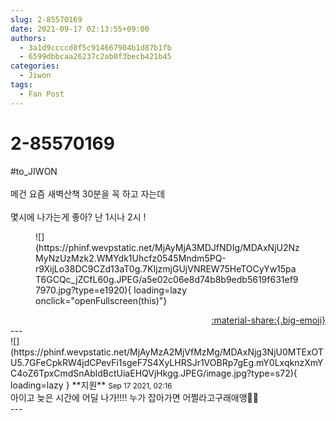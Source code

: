 ```yaml
---
slug: 2-85570169
date: 2021-09-17 02:13:55+09:00
authors:
  - 3a1d9ccccd0f5c914667904b1d87b1fb
  - 6599dbbcaa26237c2ab0f3becb421b45
categories:
  - Jiwon
tags:
  - Fan Post
---
```


# 2-85570169

<div class="post-container" markdown="1">
<div class="content-container md-sidebar__scrollwrap" markdown="1">

\#to_JIWON <br><br>메건 요즘 새벽산책 30분을 꼭 하고 자는데<br><br>몇시에 나가는게 좋아? 난 1시나 2시 !
<figure markdown="1">
![](https://phinf.wevpstatic.net/MjAyMjA3MDJfNDIg/MDAxNjU2NzMyNzUzMzk2.WMYdk1Uhcfz0545Mndm5PQ-r9XijLo38DC9CZd13aT0g.7KIjzmjGUjVNREW75HeTOCyYw15paT6GCQc_jZCfL60g.JPEG/a5e02c06e8d74b8b9edb5619f631ef97970.jpg?type=e1920){ loading=lazy onclick="openFullscreen(this)"}
</figure>


</div>
</div>

<div style="text-align: right;" markdown="1">
<a href="https://weverse.io/fromis9/fanpost/2-85570169" style="text-align: right;">:material-share:{.big-emoji}</a>
</div>
---

<div class="comments-container md-sidebar__scrollwrap" markdown="1">
<div class="comment" markdown="1">
<div class='id-container' markdown="1">
![](https://phinf.wevpstatic.net/MjAyMzA2MjVfMzMg/MDAxNjg3NjU0MTExOTU5.7GFeCpkRW4jdCPevFi1sgeF7S4XyLHRSJr1VOBRp7gEg.mY0LxqknzXmYC4oZ6TpxCmdSnAbldBctUiaEHQVjHkgg.JPEG/image.jpg?type=s72){ loading=lazy }
**<span class="artist">지원</span>** <small>Sep 17 2021, 02:16</small><br>
</div>
<div class='comment-body' markdown="1">
아이고 늦은 시간에 어딜 나가!!!! 누가 잡아가면 어쩔라고구래애앵🥺🥺
</div>
</div>
</div>
---
